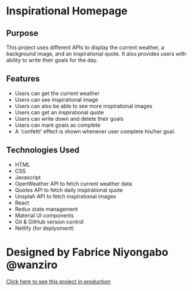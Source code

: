 # Inspirational Homepage

## Purpose

This project uses different APIs to display the current weather, a background image, and an inspirational quote. It also provides users with ability to write their goals for the day.

## Features

- Users can get the current weather
- Users can see inspirational image
- Users can also be able to see more inspirational images
- Users can get an inspirational quote
- Users can write down and delete their goals
- Users can mark goals as complete
- A 'confetti' effect is shown whenever user complete his/her goal.

## Technologies Used

- HTML
- CSS
- Javascript
- OpenWeather API to fetch current weather data
- Quotes API to fetch daily inspirational quote
- Unsplah API to fetch inspirational images
- React
- Redux state management
- Material UI components
- Git & GitHub version control
- Netlify (for deplyoment)

# Designed by Fabrice Niyongabo @wanziro

[Click here to see this project in production](https://react-redux-portfolio-project.netlify.app/ "Portifolio project using redux")
